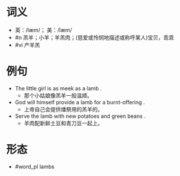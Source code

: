 # 词义
- 英：/læm/； 美：/læm/
- #n 羔羊；小羊；羊羔肉；(慈爱或怜悯地描述或称呼某人)宝贝，乖乖
- #vi 产羊羔
# 例句
- The little girl is as meek as a lamb .
	- 那个小姑娘像羔羊一般温顺。
- God will himself provide a lamb for a burnt-offering .
	- 上帝自己会提供燔祭用的羔羊的。
- Serve the lamb with new potatoes and green beans .
	- 羊肉配新鲜土豆和青刀豆一起上。
# 形态
- #word_pl lambs
